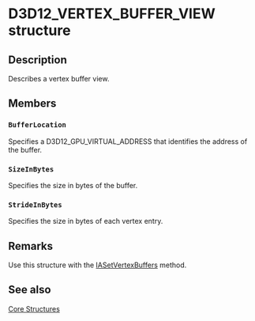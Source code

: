 # D3D12_VERTEX_BUFFER_VIEW structure

## Description

Describes a vertex buffer view.

## Members

### `BufferLocation`

Specifies a D3D12_GPU_VIRTUAL_ADDRESS that identifies the address of the buffer.

### `SizeInBytes`

Specifies the size in bytes of the buffer.

### `StrideInBytes`

Specifies the size in bytes of each vertex entry.

## Remarks

Use this structure with the [IASetVertexBuffers](https://learn.microsoft.com/windows/desktop/api/d3d12/nf-d3d12-id3d12graphicscommandlist-iasetvertexbuffers) method.

## See also

[Core Structures](https://learn.microsoft.com/windows/desktop/direct3d12/direct3d-12-structures)